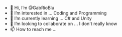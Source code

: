 - 👋 Hi, I’m @GabRioBlu
- 👀 I’m interested in ... Coding and Programming
- 🌱 I’m currently learning ... C# and Unity
- 💞️ I’m looking to collaborate on ... I don't really know
- 📫 How to reach me ... 

<!---
GabRioBlu/GabRioBlu is a ✨ special ✨ repository because its `README.md` (this file) appears on your GitHub profile.
You can click the Preview link to take a look at your changes.
--->
